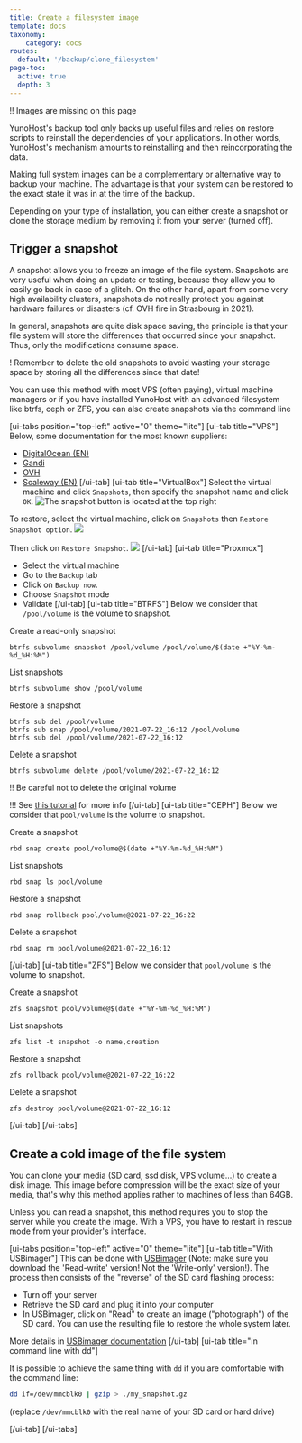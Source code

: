 ```yaml
---
title: Create a filesystem image
template: docs
taxonomy:
    category: docs
routes:
  default: '/backup/clone_filesystem'
page-toc:
  active: true
  depth: 3
---
```


!! Images are missing on this page

YunoHost's backup tool only backs up useful files and relies on restore scripts to reinstall the dependencies of your applications. In other words, YunoHost's mechanism amounts to reinstalling and then reincorporating the data.

Making full system images can be a complementary or alternative way to backup your machine. The advantage is that your system can be restored to the exact state it was in at the time of the backup.

Depending on your type of installation, you can either create a snapshot or clone the storage medium by removing it from your server (turned off).

## Trigger a snapshot

A snapshot allows you to freeze an image of the file system. Snapshots are very useful when doing an update or testing, because they allow you to easily go back in case of a glitch. On the other hand, apart from some very high availability clusters, snapshots do not really protect you against hardware failures or disasters (cf. OVH fire in Strasbourg in 2021).

In general, snapshots are quite disk space saving, the principle is that your file system will store the differences that occurred since your snapshot. Thus, only the modifications consume space.

! Remember to delete the old snapshots to avoid wasting your storage space by storing all the differences since that date!

You can use this method with most VPS (often paying), virtual machine managers or if you have installed YunoHost with an advanced filesystem like btrfs, ceph or ZFS, you can also create snapshots via the command line

[ui-tabs position="top-left" active="0" theme="lite"]
[ui-tab title="VPS"]
Below, some documentation for the most known suppliers:

- [DigitalOcean (EN)](https://docs.digitalocean.com/products/images/snapshots/)
- [Gandi](https://docs.gandi.net/fr/simple_hosting/operations_courantes/snapshots.html)
- [OVH](https://docs.ovh.com/fr/vps/snapshot-vps/)
- [Scaleway (EN)](https://www.scaleway.com/en/docs/backup-your-data-with-snapshots/)
[/ui-tab]
[ui-tab title="VirtualBox"]
Select the virtual machine and click `Snapshots`, then specify the snapshot name and click `OK`.
![The snapshot button is located at the top right](image://virtualbox-snapshot2.webp)

To restore, select the virtual machine, click on `Snapshots` then `Restore Snapshot option`.
![](image://virtualbox-snapshot3.webp)

Then click on `Restore Snapshot`.
![](image://virtualbox-snapshot4.webp)
[/ui-tab]
[ui-tab title="Proxmox"]

- Select the virtual machine
- Go to the `Backup` tab
- Click on `Backup now`.
- Choose `Snapshot` mode
- Validate
[/ui-tab]
[ui-tab title="BTRFS"]
Below we consider that `/pool/volume` is the volume to snapshot.

Create a read-only snapshot

```
btrfs subvolume snapshot /pool/volume /pool/volume/$(date +"%Y-%m-%d_%H:%M")
```

List snapshots

```
btrfs subvolume show /pool/volume
```

Restore a snapshot

```
btrfs sub del /pool/volume
btrfs sub snap /pool/volume/2021-07-22_16:12 /pool/volume
btrfs sub del /pool/volume/2021-07-22_16:12
```

Delete a snapshot

```
btrfs subvolume delete /pool/volume/2021-07-22_16:12
```

!! Be careful not to delete the original volume

!!! See [this tutorial](https://www.linux.com/training-tutorials/how-create-and-manage-btrfs-snapshots-and-rollbacks-linux-part-2/) for more info
[/ui-tab]
[ui-tab title="CEPH"]
Below we consider that `pool/volume` is the volume to snapshot.

Create a snapshot

```
rbd snap create pool/volume@$(date +"%Y-%m-%d_%H:%M")
```

List snapshots

```
rbd snap ls pool/volume
```

Restore a snapshot

```
rbd snap rollback pool/volume@2021-07-22_16:22
```

Delete a snapshot

```
rbd snap rm pool/volume@2021-07-22_16:12
```

[/ui-tab]
[ui-tab title="ZFS"]
Below we consider that `pool/volume` is the volume to snapshot.

Create a snapshot

```
zfs snapshot pool/volume@$(date +"%Y-%m-%d_%H:%M")
```

List snapshots

```
zfs list -t snapshot -o name,creation
```

Restore a snapshot

```
zfs rollback pool/volume@2021-07-22_16:22
```

Delete a snapshot

```
zfs destroy pool/volume@2021-07-22_16:12
```

[/ui-tab]
[/ui-tabs]

## Create a cold image of the file system

You can clone your media (SD card, ssd disk, VPS volume...) to create a disk image. This image before compression will be the exact size of your media, that's why this method applies rather to machines of less than 64GB.

Unless you can read a snapshot, this method requires you to stop the server while you create the image. With a VPS, you have to restart in rescue mode from your provider's interface.

[ui-tabs position="top-left" active="0" theme="lite"]
[ui-tab title="With USBimager"]
This can be done with [USBimager](https://bztsrc.gitlab.io/usbimager/) (Note: make sure you download the 'Read-write' version! Not the 'Write-only' version!). The process then consists of the "reverse" of the SD card flashing process:

- Turn off your server
- Retrieve the SD card and plug it into your computer
- In USBimager, click on "Read" to create an image ("photograph") of the SD card. You can use the resulting file to restore the whole system later.

More details in [USBimager documentation](https://gitlab.com/bztsrc/usbimager/#creating-backup-image-file-from-device)
[/ui-tab]
[ui-tab title="In command line with dd"]

It is possible to achieve the same thing with `dd` if you are comfortable with the command line:

```bash
dd if=/dev/mmcblk0 | gzip > ./my_snapshot.gz
```

(replace `/dev/mmcblk0` with the real name of your SD card or hard drive)

[/ui-tab]
[/ui-tabs]
